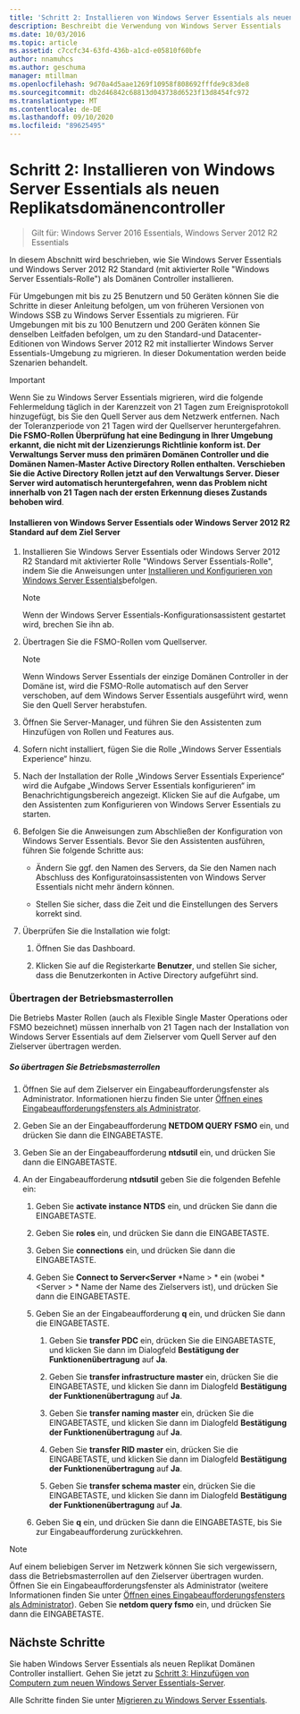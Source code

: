 ```yaml
---
title: 'Schritt 2: Installieren von Windows Server Essentials als neuen Replikatsdomänencontroller'
description: Beschreibt die Verwendung von Windows Server Essentials
ms.date: 10/03/2016
ms.topic: article
ms.assetid: c7ccfc34-63fd-436b-a1cd-e05810f60bfe
author: nnamuhcs
ms.author: geschuma
manager: mtillman
ms.openlocfilehash: 9d70a4d5aae1269f10958f808692fffde9c83de8
ms.sourcegitcommit: db2d46842c68813d043738d6523f13d8454fc972
ms.translationtype: MT
ms.contentlocale: de-DE
ms.lasthandoff: 09/10/2020
ms.locfileid: "89625495"
---
```

# <a name="step-2-install-windows-server-essentials-as-a-new-replica-domain-controller"></a>Schritt 2: Installieren von Windows Server Essentials als neuen Replikatsdomänencontroller

>Gilt für: Windows Server 2016 Essentials, Windows Server 2012 R2 Essentials

In diesem Abschnitt wird beschrieben, wie Sie Windows Server Essentials und Windows Server 2012 R2 Standard (mit aktivierter Rolle "Windows Server Essentials-Rolle") als Domänen Controller installieren.

 Für Umgebungen mit bis zu 25 Benutzern und 50 Geräten können Sie die Schritte in dieser Anleitung befolgen, um von früheren Versionen von Windows SSB zu Windows Server Essentials zu migrieren. Für Umgebungen mit bis zu 100 Benutzern und 200 Geräten können Sie denselben Leitfaden befolgen, um zu den Standard-und Datacenter-Editionen von Windows Server 2012 R2 mit installierter Windows Server Essentials-Umgebung zu migrieren. In dieser Dokumentation werden beide Szenarien behandelt.

> [!IMPORTANT]
>  Wenn Sie zu Windows Server Essentials migrieren, wird die folgende Fehlermeldung täglich in der Karenzzeit von 21 Tagen zum Ereignisprotokoll hinzugefügt, bis Sie den Quell Server aus dem Netzwerk entfernen. Nach der Toleranzperiode von 21 Tagen wird der Quellserver heruntergefahren. <br> **Die FSMO-Rollen Überprüfung hat eine Bedingung in Ihrer Umgebung erkannt, die nicht mit der Lizenzierungs Richtlinie konform ist. Der Verwaltungs Server muss den primären Domänen Controller und die Domänen Namen-Master Active Directory Rollen enthalten. Verschieben Sie die Active Directory Rollen jetzt auf den Verwaltungs Server. Dieser Server wird automatisch heruntergefahren, wenn das Problem nicht innerhalb von 21 Tagen nach der ersten Erkennung dieses Zustands behoben wird**.

#### <a name="install-windows-server-essentials-or-windows-server-2012-r2-standard-on-the-destination-server"></a>Installieren von Windows Server Essentials oder Windows Server 2012 R2 Standard auf dem Ziel Server

1.  Installieren Sie Windows Server Essentials oder Windows Server 2012 R2 Standard mit aktivierter Rolle "Windows Server Essentials-Rolle", indem Sie die Anweisungen unter [Installieren und Konfigurieren von Windows Server Essentials](../install/Install-and-Configure-Windows-Server-Essentials-or-Windows-Server-Essentials-Experience.md)befolgen.

    > [!NOTE]
    >  Wenn der Windows Server Essentials-Konfigurationsassistent gestartet wird, brechen Sie ihn ab.

2.  Übertragen Sie die FSMO-Rollen vom Quellserver.

    > [!NOTE]
    >  Wenn Windows Server Essentials der einzige Domänen Controller in der Domäne ist, wird die FSMO-Rolle automatisch auf den Server verschoben, auf dem Windows Server Essentials ausgeführt wird, wenn Sie den Quell Server herabstufen.

3.  Öffnen Sie Server-Manager, und führen Sie den Assistenten zum Hinzufügen von Rollen und Features aus.

4.  Sofern nicht installiert, fügen Sie die Rolle „Windows Server Essentials Experience“ hinzu.

5.  Nach der Installation der Rolle „Windows Server Essentials Experience“ wird die Aufgabe „Windows Server Essentials konfigurieren“ im Benachrichtigungsbereich angezeigt. Klicken Sie auf die Aufgabe, um den Assistenten zum Konfigurieren von Windows Server Essentials zu starten.

6.  Befolgen Sie die Anweisungen zum Abschließen der Konfiguration von Windows Server Essentials. Bevor Sie den Assistenten ausführen, führen Sie folgende Schritte aus:

    -   Ändern Sie ggf. den Namen des Servers, da Sie den Namen nach Abschluss des Konfiguratoinsassistenten von Windows Server Essentials nicht mehr ändern können.

    -   Stellen Sie sicher, dass die Zeit und die Einstellungen des Servers korrekt sind.

7.  Überprüfen Sie die Installation wie folgt:

    1.  Öffnen Sie das Dashboard.

    2.  Klicken Sie auf die Registerkarte **Benutzer**, und stellen Sie sicher, dass die Benutzerkonten in Active Directory aufgeführt sind.

### <a name="transfer-the-operations-master-roles"></a>Übertragen der Betriebsmasterrollen
 Die Betriebs Master Rollen (auch als Flexible Single Master Operations oder FSMO bezeichnet) müssen innerhalb von 21 Tagen nach der Installation von Windows Server Essentials auf dem Zielserver vom Quell Server auf den Zielserver übertragen werden.

##### <a name="to-transfer-the-operations-master-roles"></a>So übertragen Sie Betriebsmasterrollen

1.  Öffnen Sie auf dem Zielserver ein Eingabeaufforderungsfenster als Administrator. Informationen hierzu finden Sie unter [Öffnen eines Eingabeaufforderungsfensters als Administrator](https://technet.microsoft.com/library/cc947813\(v=WS.10\).aspx).

2.  Geben Sie an der Eingabeaufforderung **NETDOM QUERY FSMO** ein, und drücken Sie dann die EINGABETASTE.

3.  Geben Sie an der Eingabeaufforderung **ntdsutil** ein, und drücken Sie dann die EINGABETASTE.

4.  An der Eingabeaufforderung **ntdsutil** geben Sie die folgenden Befehle ein:

    1.  Geben Sie **activate instance NTDS** ein, und drücken Sie dann die EINGABETASTE.

    2.  Geben Sie **roles** ein, und drücken Sie dann die EINGABETASTE.

    3.  Geben Sie **connections** ein, und drücken Sie dann die EINGABETASTE.

    4.  Geben Sie **Connect to Server<Server** *Name \> * ein (wobei *<Server \> * Name der Name des Zielservers ist), und drücken Sie dann die EINGABETASTE.

    5.  Geben Sie an der Eingabeaufforderung **q** ein, und drücken Sie dann die EINGABETASTE.

        1.  Geben Sie **transfer PDC** ein, drücken Sie die EINGABETASTE, und klicken Sie dann im Dialogfeld **Bestätigung der Funktionenübertragung** auf **Ja**.

        2.  Geben Sie **transfer infrastructure master** ein, drücken Sie die EINGABETASTE, und klicken Sie dann im Dialogfeld **Bestätigung der Funktionenübertragung** auf **Ja**.

        3.  Geben Sie **transfer naming master** ein, drücken Sie die EINGABETASTE, und klicken Sie dann im Dialogfeld **Bestätigung der Funktionenübertragung** auf **Ja**.

        4.  Geben Sie **transfer RID master** ein, drücken Sie die EINGABETASTE, und klicken Sie dann im Dialogfeld **Bestätigung der Funktionenübertragung** auf **Ja**.

        5.  Geben Sie **transfer schema master** ein, drücken Sie die EINGABETASTE, und klicken Sie dann im Dialogfeld **Bestätigung der Funktionenübertragung** auf **Ja**.

    6.  Geben Sie **q** ein, und drücken Sie dann die EINGABETASTE, bis Sie zur Eingabeaufforderung zurückkehren.

> [!NOTE]
>  Auf einem beliebigen Server im Netzwerk können Sie sich vergewissern, dass die Betriebsmasterrollen auf den Zielserver übertragen wurden. Öffnen Sie ein Eingabeaufforderungsfenster als Administrator (weitere Informationen finden Sie unter [Öffnen eines Eingabeaufforderungsfensters als Administrator](https://technet.microsoft.com/library/cc947813\(v=WS.10\).aspx)). Geben Sie **netdom query fsmo** ein, und drücken Sie dann die EINGABETASTE.

## <a name="next-steps"></a>Nächste Schritte
 Sie haben Windows Server Essentials als neuen Replikat Domänen Controller installiert. Gehen Sie jetzt zu [Schritt 3: Hinzufügen von Computern zum neuen Windows Server Essentials-Server](Step-3--Join-computers-to-the-new-Windows-Server-Essentials-server.md).

Alle Schritte finden Sie unter [Migrieren zu Windows Server Essentials](Migrate-from-Previous-Versions-to-Windows-Server-Essentials-or-Windows-Server-Essentials-Experience.md).


